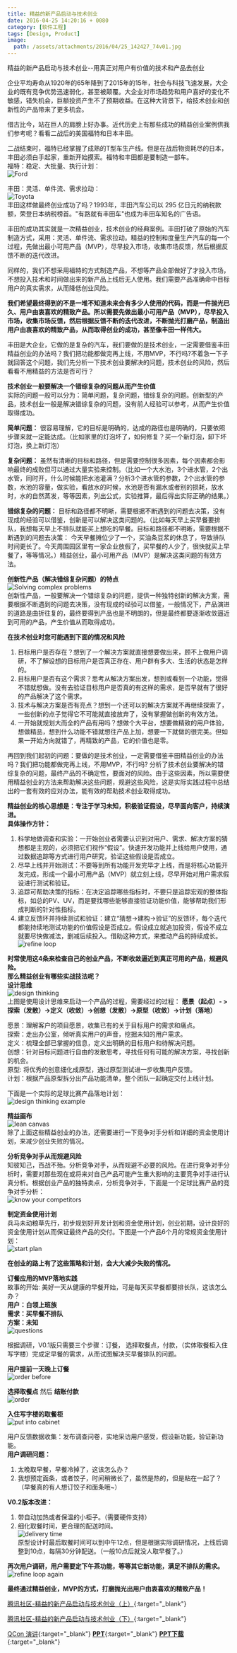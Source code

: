```yaml
---
title: 精益的新产品启动与技术创业
date: 2016-04-25 14:20:16 + 0080
category: [软件工程]
tags: [Design, Product]
image:
  path: /assets/attachments/2016/04/25_142427_74v01.jpg
---
```


精益的新产品启动与技术创业--用真正对用户有价值的技术和产品去创业  

企业平均寿命从1920年的65年降到了2015年的15年，社会与科技飞速发展，大企业的既有竞争优势迅速弱化，甚至被颠覆。大企业对市场趋势和用户喜好的变化不敏感，错失机会，巨额投资产生不了预期收益。在这种大背景下，给技术创业和创新性的产品带来了更多机会。  

借古比今，站在巨人的肩膀上好办事。近代历史上有那些成功的精益创业案例供我们参考呢？看看二战后的美国福特和日本丰田。

二战结束时，福特已经掌握了成熟的T型车生产线。但是在战后物资耗尽的日本，丰田必须白手起家，重新开始摸索。福特和丰田都是要制造一部车。  
福特：稳定、大批量、执行计划：  
![Ford](/assets/attachments/2016/04/25_142529_if8m2.png)  

丰田：灵活、单件流、需求拉动：  
![Toyota](/assets/attachments/2016/04/25_142548_tqiw3.png)  
丰田这样做最终创业成功了吗？1993年，丰田汽车公司以 295 亿日元的纳税款额，荣登日本纳税榜首。"有路就有丰田车"也成为丰田车知名的广告语。  

丰田的成功其实就是一次精益创业，技术创业的经典案例。丰田打破了原始的汽车制造方式，采用：灵活、单件流、需求拉动。精益的控制和度量生产汽车的每一个过程，先做出最小可用产品（MVP），尽早投入市场，收集市场反馈，然后根据反馈不断的迭代改进。  

同样的，我们不想采用福特的方式制造产品，不想等产品全部做好了才投入市场，不想投入技术和时间做出来的新产品上线后无人使用。我们需要产品准确命中目标用户的真实需求，从而降低创业风险。  

**我们希望最终得到的不是一堆不知道未来会有多少人使用的代码，而是一件抛光已久、用户由衷喜欢的精致产品。所以需要先做出最小可用产品（MVP），尽早投入市场，收集市场反馈，然后根据反馈不断的迭代改进，不断抛光打磨产品，制造出用户由衷喜欢的精致产品，从而取得创业的成功，甚至像丰田一样伟大。**  

丰田是大企业，它做的是复杂的汽车，我们要做的是技术创业，一定需要借鉴丰田精益创业的办法吗？我们把功能都做完再上线，不用MVP，不行吗?不着急一下子就回答这个问题，我们先分析一下技术创业要解决的问题，技术创业的风险，然后看看不用精益的方法是否可行？  

**技术创业一般要解决一个错综复杂的问题从而产生价值**  
实际的问题一般可以分为：简单问题，复杂问题，错综复杂的问题。创新型的产品，技术创业一般是解决错综复杂的问题，没有前人经验可以参考，从而产生价值取得成功。

**简单问题：** 很容易理解，它的目标是明确的，达成的路径也是明确的，只要依照步骤来就一定能达成。（比如家里的灯泡坏了，如何修复？买一个新灯泡，卸下坏灯泡，换上新灯泡）  

**复杂问题：** 虽然有清晰的目标和路径，但是需要控制很多因素，每个因素都会影响最终的成败但可以通过大量实验来控制。（比如一个大水池，3个进水管，2个出水管，同时开，什么时候能把水池灌满？分析3个进水管的参数，2个出水管的参数，水池的容量，做实验，看放水的时候，水池是否有漏水或者别的损耗，放水时，水的自然蒸发，等等因素，列出公式，实验推算，最后得出实际正确的结果。）  

**错综复杂的问题：** 目标和路径都不明晰，需要根据不断遇到的问题去决策，没有现成的经验可以借鉴，创新是可以解决这类问题的。（比如每天早上买早餐要排队，我想每天早上不排队就能买上想吃的早餐。目标和路径都不明晰，需要根据不断遇到的问题去决策： 今天早餐摊位少了一个，买油条豆浆的休息了，导致排队时间更长了。今天周围园区里有一家企业放假了，买早餐的人少了，很快就买上早餐了，等等情况。）精益创业，最小可用产品（MVP）是解决这类问题的有效方法。  

**创新性产品（解决错综复杂问题）的特点**  
![Solving complex problems](/assets/attachments/2016/04/25_143359_zwo34.png)  
创新性产品，一般要解决一个错综复杂的问题，提供一种独特创新的解决方案，需要根据不断遇到的问题去决策，没有现成的经验可以借鉴，一般情况下，产品演进的道路是曲折往复的，最终要得到产品也是不明朗的，但是最终都要逐渐收敛逼近到可用的产品，产生价值从而取得成功。  

**在技术创业时您可能遇到下面的情况和风险**  
1. 目标用户是否存在？想到了一个解决方案就直接想要做出来，顾不上做用户调研，不了解设想的目标用户是否真正存在、用户群有多大、生活的状态是怎样的。  
2. 目标用户是否有这个需求？思考从解决方案出发，想到或看到一个功能，觉得不错就想做。没有去验证目标用户是否真的有这样的需求，是否早就有了很好的产品解决了这个需求。  
3. 技术与解决方案是否有亮点？想到一个还可以的解决方案就不再继续探索了，一些创新的点子觉得它不可能就直接放弃了，没有掌握做创新的有效方法。  
4. 一开始就规划大而全的产品有用吗？想做个大平台，想要做精致的用户体验，想做精品，想到什么功能不错就想往产品上加，想要一下就做的很完美。但如果一开始方向就错了，再精致的产品，它的价值也是零。  

再回到我们起初的问题：要做的是技术创业，一定需要借鉴丰田精益创业的办法吗？我们把功能都做完再上线，不用MVP，不行吗? 分析了技术创业要解决的错综复杂的问题，最终产品的不确定性，要面对的风险。由于这些因素，所以需要使用精益创业的方法来帮助解决这些问题，规避这些风险，这是实际实践过程中总结出的一套有效的应对办法，能有效的帮助技术创业取得成功。  

**精益创业的核心思想是：专注于学习未知，积极验证假设，尽早面向客户，持续演进。**       
**具体操作方针：**  
1. 科学地做调查和实验：一开始创业者需要认识到对用户、需求、解决方案的猜想都是主观的，必须把它们视作“假设”。快速开发功能并上线给用户使用，通过数据追踪等方式进行用户研究，验证这些假设是否成立。  
2. 尽早上线并开始测试：不要等到所有功能开发完毕才上线，而是将核心功能开发完成，形成一个最小可用产品（MVP）就立刻上线，尽早开始对用户需求假设进行测试和验证。  
3. 追踪可帮助决策的指标：在决定追踪哪些指标时，不要只是追踪宏观的整体指标，如总的PV、UV，而是要找哪些能够直接验证功能价值，能够帮助我们形成判断的针对性指标。  
4. 建立反馈环并持续测试和验证：建立“猜想->建构->验证”的反馈环，每个迭代都能持续地测试功能的价值假设是否成立。假设成立就追加投资，假设不成立就要尽快做减法，删减后续投入。借助这种方式，来推动产品的持续成长。  
![refine loop](/assets/attachments/2016/04/25_144811_pmes5.png)  

**时常使用这4条来检查自己的创业产品，不断收敛逼近到真正可用的产品，规避风险。**  
**那么精益创业有哪些实战技法呢？**  
**设计思维**  
![design thinking](/assets/attachments/2016/04/25_143651_xun26.png)  
上图是使用设计思维来启动一个产品的过程，需要经过的过程： **愿景（起点）- >探索（发散）->定义（收敛）->创想（发散）->原型（收敛）->计划（落地）**  

愿景：理解客户的项目愿景，收集已有的关于目标用户的需求和痛点。  
探索：走出办公室，倾听真实用户的声音，挖掘未知的用户需求。  
定义：梳理全部已掌握的信息，定义出明确的目标用户和待解决问题。  
创想：针对目标问题进行自由的发散思考，寻找任何有可能的解决方案，寻找创新的机会。  
原型: 将优秀的创意细化成原型，通过原型测试进一步收集用户反馈。  
计划：根据产品原型拆分出产品功能清单，整个团队一起确定交付上线计划。  

下面是一个实际的足球比赛产品落地计划：  
![design thinking example](/assets/attachments/2016/04/25_143733_qnfu7.png)  

**精益画布**  
![lean canvas](/assets/attachments/2016/04/25_143811_85wa8.png)  
除了上面这些精益创业的办法，还需要进行一下竞争对手分析和详细的资金使用计划，来减少创业失败的情况。  

**分析竞争对手从而规避风险**  
知彼知己，百战不殆。分析竞争对手，从而规避不必要的风险。在进行竞争对手分析时，需要对那些现在或将来对自己产品可能产生重大影响的主要竞争对手进行认真分析。根据创业产品的独特卖点，分析竞争对手，下面是一个足球比赛产品的竞争对手分析：  
![know your competitors](/assets/attachments/2016/04/25_143854_1xp49.png)  

**制定资金使用计划**  
兵马未动粮草先行，初步规划好开发计划和资金使用计划，创业初期，设计良好的资金使用计划从而保证最终产品的交付。下图是一个产品6个月的常规资金使用计划：  
![start plan](/assets/attachments/2016/04/25_143940_mjbp10.png)  

**在创业的路上有了这些策略和计划，会大大减少失败的情况。**  

**订餐应用的MVP落地实践**  
故事的开始: 美好一天从健康的早餐开始，可是每天买早餐都要排长队，这该怎么办？  
**用户：白领上班族**  
**需求：买早餐不排队**  
**方案：未知**  
![questions](/assets/attachments/2016/04/25_145034_da3h11.png)  

根据调研，V0.1版只需要三个步骤：订餐， 选择取餐点，付款，（实体取餐柜入住写字楼）完成定早餐的需求，从而试图解决买早餐排队的问题。  

**用户提前一天晚上订餐**  
![order before](/assets/attachments/2016/04/25_145100_tqiw12.png)  

**选择取餐点** 然后 **结账付款**  
![order](/assets/attachments/2016/04/25_145144_eb4h13.png)  

**入住写字楼的取餐柜**  
![put into cabinet](/assets/attachments/2016/04/25_145233_sphv15.jpg)  


用户反馈数据收集：发布调查问卷，实地采访用户感受，假设新功能，验证新功能。  
**用户调研问题：**  
1. 太晚取早餐，早餐冷掉了，这该怎么办？  
2. 我想预定面条，或者饺子，时间稍微长了，虽然是热的，但是粘在一起了？（早餐真的有人想订饺子和面条哦~）  

**V0.2版本改进：**  
1. 带自动加热或者保温的小柜子。（需要硬件支持）  
2. 细化取餐时间，更合理的配送时间。  
![delivery time](/assets/attachments/2016/04/25_145830_mjbp14.png)  
原型设计时最后取餐时间可以到中午12点，但是根据实际调研情况，上线后调整到10点，每隔30分钟配送。（一般10点后就没人取早餐了。）  

**再次用户调研，用户需要定下午茶功能，等等其它新功能，满足不排队的需求。**  
![refine loop again](/assets/attachments/2016/04/25_145837_1xp416.png)  

**最终通过精益创业，MVP的方式，打磨抛光出用户由衷喜欢的精致产品！**

[腾讯社区-精益的新产品启动与技术创业（上）](https://cloud.tencent.com/developer/article/1104283){:target="_blank"}

[腾讯社区-精益的新产品启动与技术创业（下）](https://cloud.tencent.com/developer/article/1104286){:target="_blank"}

[QCon 演讲](http://2016.qconbeijing.com/presentation/2850/){:target="_blank"}   [**PPT**](https://docs.huihoo.com/infoq/qconbeijing/2016/day3/%E6%8A%80%E6%9C%AF%E5%88%9B%E4%B8%9A%E4%B8%93%E9%A2%98/6-3-%E7%B2%BE%E7%9B%8A%E7%9A%84%E6%96%B0%E4%BA%A7%E5%93%81%E5%90%AF%E5%8A%A8%E4%B8%8E%E6%8A%80%E6%9C%AF%E5%88%9B%E4%B8%9A-%E5%BC%A0%E6%80%9D%E6%A5%9A.pdf){:target="_blank"}   [**PPT下载**](/assets/attachments/2016/04/25_102200_10f6leahip07.pdf){:target="_blank"}
